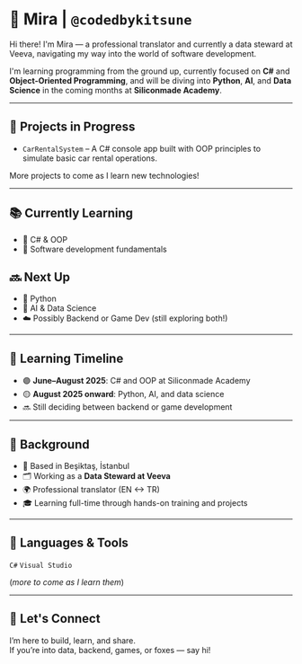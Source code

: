 # 🦊 Mira | `@codedbykitsune`

Hi there! I'm Mira — a professional translator and currently a data steward at Veeva, navigating my way into the world of software development.

I'm learning programming from the ground up, currently focused on **C#** and **Object-Oriented Programming**, and will be diving into **Python**, **AI**, and **Data Science** in the coming months at **Siliconmade Academy**.

---

## 🔨 Projects in Progress

- `CarRentalSystem` – A C# console app built with OOP principles to simulate basic car rental operations.

More projects to come as I learn new technologies!

---

## 📚 Currently Learning

- 🧱 C# & OOP
- 📌 Software development fundamentals

## 🔜 Next Up

- 🐍 Python
- 🧠 AI & Data Science
- ☁️ Possibly Backend or Game Dev (still exploring both!)

---

## 📆 Learning Timeline

- 🟣 **June–August 2025**: C# and OOP at Siliconmade Academy
- 🟡 **August 2025 onward**: Python, AI, and data science
- 🔜 Still deciding between backend or game development

---

## 💼 Background

- 📍 Based in Beşiktaş, İstanbul
- 🗂️ Working as a **Data Steward at Veeva**
- 🌍 Professional translator (EN <-> TR)
- 🎓 Learning full-time through hands-on training and projects

---

## 🧰 Languages & Tools

`C#` `Visual Studio`

(*more to come as I learn them*)

---

## 💬 Let's Connect

I’m here to build, learn, and share.  
If you’re into data, backend, games, or foxes — say hi!

